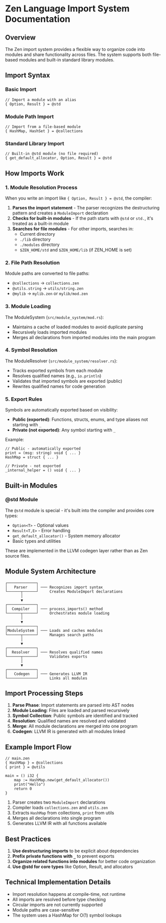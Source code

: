 # Zen Language Import System Documentation

## Overview
The Zen import system provides a flexible way to organize code into modules and share functionality across files. The system supports both file-based modules and built-in standard library modules.

## Import Syntax

### Basic Import
```zen
// Import a module with an alias
{ Option, Result } = @std
```

### Module Path Import
```zen
// Import from a file-based module
{ HashMap, HashSet } = @collections
```

### Standard Library Import
```zen
// Built-in @std module (no file required)
{ get_default_allocator, Option, Result } = @std
```

## How Imports Work

### 1. Module Resolution Process

When you write an import like `{ Option, Result } = @std`, the compiler:

1. **Parses the import statement** - The parser recognizes the destructuring pattern and creates a `ModuleImport` declaration
2. **Checks for built-in modules** - If the path starts with `@std` or `std.`, it's treated as a built-in module
3. **Searches for file modules** - For other imports, searches in:
   - Current directory
   - `./lib` directory  
   - `./modules` directory
   - `$ZEN_HOME/std` and `$ZEN_HOME/lib` (if ZEN_HOME is set)

### 2. File Path Resolution

Module paths are converted to file paths:
- `@collections` → `collections.zen`
- `@utils.string` → `utils/string.zen`
- `@mylib` → `mylib.zen` or `mylib/mod.zen`

### 3. Module Loading

The ModuleSystem (`src/module_system/mod.rs`):
- Maintains a cache of loaded modules to avoid duplicate parsing
- Recursively loads imported modules
- Merges all declarations from imported modules into the main program

### 4. Symbol Resolution

The ModuleResolver (`src/module_system/resolver.rs`):
- Tracks exported symbols from each module
- Resolves qualified names (e.g., `io.println`)
- Validates that imported symbols are exported (public)
- Rewrites qualified names for code generation

### 5. Export Rules

Symbols are automatically exported based on visibility:
- **Public (exported)**: Functions, structs, enums, and type aliases not starting with `_`
- **Private (not exported)**: Any symbol starting with `_`

Example:
```zen
// Public - automatically exported
print = (msg: string) void { ... }
HashMap = struct { ... }

// Private - not exported
_internal_helper = () void { ... }
```

## Built-in Modules

### @std Module
The `@std` module is special - it's built into the compiler and provides core types:
- `Option<T>` - Optional values
- `Result<T,E>` - Error handling
- `get_default_allocator()` - System memory allocator
- Basic types and utilities

These are implemented in the LLVM codegen layer rather than as Zen source files.

## Module System Architecture

```
┌─────────────┐
│   Parser    │ ─── Recognizes import syntax
└──────┬──────┘     Creates ModuleImport declarations
       │
       ▼
┌─────────────┐
│  Compiler   │ ─── process_imports() method
└──────┬──────┘     Orchestrates module loading
       │
       ▼
┌─────────────┐
│ModuleSystem │ ─── Loads and caches modules
└──────┬──────┘     Manages search paths
       │
       ▼
┌─────────────┐
│  Resolver   │ ─── Resolves qualified names
└──────┬──────┘     Validates exports
       │
       ▼
┌─────────────┐
│   Codegen   │ ─── Generates LLVM IR
└─────────────┘     Links all modules
```

## Import Processing Steps

1. **Parse Phase**: Import statements are parsed into AST nodes
2. **Module Loading**: Files are loaded and parsed recursively
3. **Symbol Collection**: Public symbols are identified and tracked
4. **Resolution**: Qualified names are resolved and validated
5. **Merge**: All module declarations are merged into one program
6. **Codegen**: LLVM IR is generated with all modules linked

## Example Import Flow

```zen
// main.zen
{ HashMap } = @collections
{ print } = @utils

main = () i32 {
    map := HashMap.new(get_default_allocator())
    print("Hello")
    return 0
}
```

1. Parser creates two `ModuleImport` declarations
2. Compiler loads `collections.zen` and `utils.zen`
3. Extracts `HashMap` from collections, `print` from utils
4. Merges all declarations into single program
5. Generates LLVM IR with all functions available

## Best Practices

1. **Use destructuring imports** to be explicit about dependencies
2. **Prefix private functions with `_`** to prevent exports
3. **Organize related functions into modules** for better code organization
4. **Use @std for core types** like Option, Result, and allocators

## Technical Implementation Details

- Import resolution happens at compile-time, not runtime
- All imports are resolved before type checking
- Circular imports are not currently supported
- Module paths are case-sensitive
- The system uses a HashMap for O(1) symbol lookups